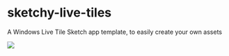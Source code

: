 # sketchy-live-tiles
A Windows Live Tile Sketch app template, to easily create your own assets

![](https://github.com/jaminroe/sketchy-live-tiles/blob/master/readme-images/Windows%20Live%20Tile%20Sketch%20Template.gif)
